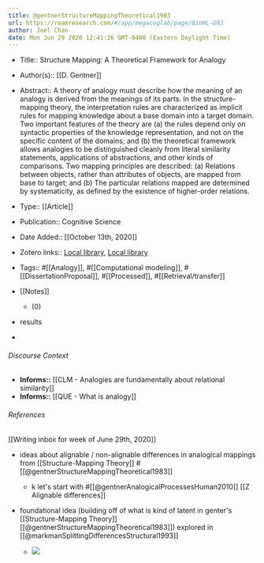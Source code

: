 ```yaml
---
title: @gentnerStructureMappingTheoretical1983
url: https://roamresearch.com/#/app/megacoglab/page/8znHL-G0J
author: Joel Chan
date: Mon Jun 29 2020 12:41:26 GMT-0400 (Eastern Daylight Time)
---
```


- Title:: Structure Mapping: A Theoretical Framework for Analogy
- Author(s):: [[D. Gentner]]
- Abstract:: A theory of analogy must describe how the meaning of an analogy is derived from the meanings of its parts. In the structure-mapping theory, the interpretation rules are characterized as implicit rules for mapping knowledge about a base domain into a target domain. Two important features of the theory are (a) the rules depend only on syntactic properties of the knowledge representation, and not on the specific content of the domains; and (b) the theoretical framework allows analogies to be distinguished cleanly from literal similarity statements, applications of abstractions, and other kinds of comparisons. Two mapping principles are described: (a) Relations between objects, rather than attributes of objects, are mapped from base to target; and (b) The particular relations mapped are determined by systematicity, as defined by the existence of higher-order relations.
- Type:: [[Article]]
- Publication:: Cognitive Science
- Date Added:: [[October 13th, 2020]]
- Zotero links:: [Local library](zotero://select/groups/2451508/items/4JIDZBJ9), [Local library](https://www.zotero.org/groups/2451508/items/4JIDZBJ9)
- Tags:: #[[Analogy]], #[[Computational modeling]], #[[DissertationProposal]], #[[Processed]], #[[Retrieval/transfer]]
- [[Notes]]

    - (0)
- results
- 

###### Discourse Context

- **Informs::** [[CLM - Analogies are fundamentally about relational similarity]]
- **Informs::** [[QUE - What is analogy]]

###### References

[[Writing inbox for week of June 29th, 2020]]

- ideas about alignable / non-alignable differences in analogical mappings from [[Structure-Mapping Theory]] #[[@gentnerStructureMappingTheoretical1983]]

    - k let's start with #[[@gentnerAnalogicalProcessesHuman2010]]
[[Z Alignable differences]]

- foundational idea (building off of what is kind of latent in genter's [[Structure-Mapping Theory]][[@gentnerStructureMappingTheoretical1983]]) explored in [[@markmanSplittingDifferencesStructural1993]]

    - ![](https://firebasestorage.googleapis.com/v0/b/firescript-577a2.appspot.com/o/imgs%2Fapp%2Fmegacoglab%2FzlmNvnsjRn.png?alt=media&token=c55a7052-0b70-41a8-8ce7-b545f8437c73)
